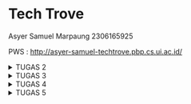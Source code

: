 ﻿# Tech Trove

Asyer Samuel Marpaung
2306165925

PWS : http://asyer-samuel-techtrove.pbp.cs.ui.ac.id/

<details>
  <summary>TUGAS 2</summary>

**1. Jelaskan bagaimana cara kamu mengimplementasikan checklist di atas secara step-by-step (bukan hanya sekadar mengikuti tutorial).**

- Membuat Sebuah Proyek Django Baru

Saya memulai dengan mengatur lingkungan kerja menggunakan virtual environment. Ini dilakukan dengan membuat lingkungan virtual menggunakan perintah python -m venv env, kemudian saya mengaktifkan environment tersebut. Setelah itu, saya menginstal Django dengan perintah pip install django. Langkah selanjutnya adalah membuat proyek baru dengan menjalankan perintah django-admin startproject tech_trove. Ini membuat struktur dasar proyek Django yang berisi direktori dan file utama seperti settings.py, urls.py, dan wsgi.py.

- Membuat Aplikasi dengan Nama main

Saya membuat aplikasi baru di dalam proyek dengan menjalankan perintah python manage.py startapp main. Setelah aplikasi main dibuat, saya menambahkannya ke dalam daftar INSTALLED_APPS di file settings.py proyek. Hal ini penting untuk memastikan aplikasi dapat dikenali oleh Django saat aplikasi berjalan.

- Melakukan Routing pada Proyek

Setelah aplikasi main dibuat, saya perlu memastikan bahwa aplikasi tersebut dapat diakses melalui URL tertentu. Untuk itu, saya menambahkan routing pada urls.py proyek utama. Saya menggunakan fungsi include() untuk menghubungkan routing dari proyek utama ke aplikasi main. Routing ini memastikan bahwa semua URL yang ditujukan ke aplikasi main akan diarahkan ke file urls.py dari aplikasi tersebut.

- Membuat Model Product pada Aplikasi main

Pada tahap ini, saya membuat model Product di dalam file models.py di aplikasi main. Model ini memiliki tiga atribut wajib yaitu name, price, dan description. Saya menggunakan CharField untuk atribut name, IntegerField untuk atribut price, dan TextField untuk atribut description. Saya juga menambahkan fungsi **str**() untuk mengembalikan representasi string dari nama produk. Setelah model dibuat, saya menjalankan perintah python manage.py makemigrations dan python manage.py migrate untuk membuat dan menerapkan perubahan database yang sesuai dengan model tersebut.

- Membuat Fungsi di views.py

Selanjutnya, saya membuat fungsi di file views.py yang mengembalikan template HTML dengan informasi yang diminta. Fungsi ini mengembalikan nama e-commerce, nama, dan kelas, lalu mengirimkannya sebagai konteks ke template HTML. Saya membuat file template di dalam direktori templates untuk memastikan struktur aplikasi mengikuti standar Django, dan template tersebut menerima data dari konteks yang dikirimkan oleh views.

- Membuat Routing di urls.py Aplikasi main

Saya membuat file urls.py di dalam aplikasi main (jika belum ada) dan mendefinisikan URL pattern untuk memetakan fungsi yang ada di views.py. Ini memungkinkan fungsi yang telah dibuat untuk diakses melalui URL yang ditentukan. Dengan menghubungkan URL pattern ke fungsi di views, saya memastikan web dapat merespons request dari user dengan benar.

- Melakukan Deployment ke PWS

Kemudian saya melakukan deployment dengan menjalankan perintah yang diperlukan untuk mengunggah webi ke platform PWS. Setelah berhasil di deploy, saya memastikan web dapat diakses melalui Internet.

**2. Buatlah bagan yang berisi request client ke web aplikasi berbasis Django beserta responnya dan jelaskan pada bagan tersebut kaitan antara urls.py, views.py, models.py, dan berkas html.**

![](https://lh7-rt.googleusercontent.com/docsz/AD_4nXeu3wxVVPU0wNGwzHX8vKMYVagRodpvsWi5udVQd_GAwbWX_OSN0EDQQigupujdeHjzrULQ_QcWiHyHwK4cujuKGsyaDt7I6PY18SXtrmk40nc6xevK9WautVE2pikiaKgzRSuFc4BHWVXR8QUTkCzTnNKN?key=IwMkdT6jNJPeEorK-Zf95A)

1. urls.py - Pemetaan URL ke View

Peran: urls.py bertanggung jawab untuk memetakan URL yang diminta oleh client (misalnya /produk/) ke fungsi view yang sesuai di views.py.

Kaitan: Setiap kali client mengirimkan request ke server, urls.py akan mencocokkan URL yang diminta dengan pola-pola yang sudah didefinisikan. Jika ada pola yang sesuai, request tersebut akan diarahkan ke fungsi view tertentu.

2. views.py - Pemrosesan Logika Bisnis dan Pengambilan Data

Peran: views.py bertugas memproses logika bisnis aplikasi. Pada fungsi view, data dari model (database) akan diambil atau diolah, kemudian dikirimkan ke template untuk ditampilkan.

Kaitan: Fungsi view akan memanggil model (models.py) jika dibutuhkan untuk mengambil data dari database. Setelah data diambil, view akan mengirimkan data tersebut ke HTML template untuk ditampilkan.

3. models.py - Interaksi dengan Database

Peran: models.py mendefinisikan struktur data dan berinteraksi dengan database. Django menggunakan ORM (Object-Relational Mapping) untuk memudahkan akses dan manipulasi data di database menggunakan kode Python.

Kaitan: Model di models.py digunakan oleh views.py untuk mengambil atau menyimpan data dari/ke database. Setiap kali views.py membutuhkan data, model akan bertanggung jawab untuk mengakses database.

4. HTML Template - Menampilkan Data ke Client

Peran: Template HTML bertanggung jawab untuk menampilkan data yang diambil dari view. Template ini merupakan representasi visual dari halaman web yang akan ditampilkan ke client.

Kaitan: Setelah views.py mengolah data dari model, data tersebut akan diteruskan ke template untuk di render menjadi HTML yang akan dikirim kembali ke client sebagai response.

**3. Jelaskan fungsi git dalam pengembangan perangkat lunak!**

Git dalam pengembangan perangkat lunak berfungsi sebagai sistem kontrol versi yang memungkinkan pengembang untuk melacak setiap perubahan kode yang dilakukan dalam proyek, memastikan bahwa mereka dapat kembali ke versi sebelumnya jika terjadi kesalahan. Selain itu, Git memfasilitasi kolaborasi dengan memungkinkan banyak pengembang untuk bekerja pada kode yang sama secara bersamaan melalui fitur branching dan merging, yang memungkinkan pengembangan paralel tanpa mengganggu kode utama. Git juga menyediakan repositori terpusat seperti GitHub dan GitLab, yang memungkinkan pengembang untuk menyimpan kode mereka secara online, berkolaborasi, mengelola proyek, serta menerapkan praktik Continuous Integration/Continuous Deployment (CI/CD).

**4. Menurut Anda, dari semua framework yang ada, mengapa framework Django dijadikan permulaan pembelajaran pengembangan perangkat lunak?**

Django adalah framework yang cocok untuk pemula dalam pengembangan perangkat lunak karena menyediakan banyak fitur bawaan yang memudahkan pembelajaran. Misalnya, autentikasi pengguna, manajemen URL, dan akses database semuanya sudah terintegrasi, sehingga tidak perlu mencari solusi dari awal lagi. Struktur proyek Django yang terorganisir juga membantu memahami bagaimana aplikasi web bekerja secara menyeluruh, dari menerima permintaan pengguna hingga menampilkan halaman. Selain itu, dokumentasinya yang sangat lengkap dan komunitasnya yang aktif memudahkan ketika menghadapi kesulitan atau tantangan dalam pengembangannya.

**5. Mengapa model pada Django disebut sebagai ORM?**

Model pada Django disebut sebagai ORM (Object-Relational Mapping) karena berfungsi sebagai jembatan antara kode Python dan database relasional. Dengan ORM, pengembang dapat mengelola database menggunakan objek Python tanpa perlu menulis query SQL secara langsung. ORM secara otomatis menerjemahkan operasi pada objek Python menjadi perintah SQL yang sesuai, memungkinkan pengembang untuk berfokus pada logika aplikasi daripada sintaks SQL yang kompleks. Ini tidak hanya meningkatkan produktivitas, tetapi juga memastikan integritas data dan keamanan aplikasi karena ORM menangani banyak detail teknis terkait interaksi dengan database.

</details>

<details>
  <summary>TUGAS 3</summary>

1. **Jelaskan mengapa kita memerlukan _data delivery_ dalam pengimplementasian sebuah platform?**  
   Data delivery diperlukan dalam pengimplementasian platform karena memungkinkan pertukaran informasi antar sistem secara efisien dan terstruktur. Dengan data delivery, platform dapat mengirim dan menerima data dalam berbagai format (seperti JSON atau XML), memungkinkan integrasi antara aplikasi, aksesibilitas API, dan pemrosesan data secara real-time. Ini mendukung komunikasi yang mulus antara frontend dan backend serta aplikasi lain, memastikan data yang diterima sesuai dan valid untuk keperluan platform.

2. **Menurutmu, mana yang lebih baik antara XML dan JSON? Mengapa JSON lebih populer dibandingkan XML?**  
   JSON umumnya dianggap lebih baik daripada XML untuk banyak kasus karena lebih sederhana, ringan, dan mudah dibaca oleh manusia maupun mesin. JSON memiliki format yang lebih ringkas dan langsung digunakan dalam JavaScript, menjadikannya lebih populer dalam pengembangan web modern. Selain itu, parsing JSON lebih cepat dan efisien dibandingkan XML. Sementara XML lebih kuat dalam struktur dan dapat digunakan untuk data yang lebih kompleks, JSON lebih disukai karena kemudahan penggunaannya dan kompatibilitasnya dengan API dan aplikasi web.

3. **Jelaskan secara sederhana fungsi dari method is_valid() pada form Django dan mengapa kita membutuhkan method tersebut?**  
   Method `is_valid()` pada form Django berfungsi untuk memeriksa apakah data yang dimasukkan ke dalam form sesuai dengan aturan validasi yang telah ditentukan di model atau form terkait. Secara umum, file forms berperan dalam memetakan data dari input pengguna ke dalam model dengan mudah, serta mengotomatisasi validasi sesuai dengan aturan yang ada pada model. Dengan menggunakan `is_valid()`, Django memastikan bahwa data yang di-input, seperti tipe data, panjang karakter, atau batasan lainnya, valid sebelum disimpan ke database. Ini sangat penting untuk mencegah kesalahan penyimpanan data yang tidak sesuai, menjaga integritas data, dan memastikan sistem berjalan dengan benar tanpa memerlukan pengembang untuk menulis kode validasi secara manual.

4. **Mengapa kita membutuhkan `csrf_token` saat membuat form di Django? Apa yang dapat terjadi jika kita tidak menambahkan `csrf_token` pada form Django? Bagaimana hal tersebut dapat dimanfaatkan oleh penyerang?**  
    Kita membutuhkan `csrf_token` saat membuat form di Django untuk melindungi aplikasi dari serangan **Cross-Site Request Forgery (CSRF)**. Serangan CSRF adalah jenis serangan di mana penyerang memanfaatkan sesi yang sudah ada untuk mengirimkan permintaan jahat tanpa sepengetahuan atau izin pengguna. Penyerang dapat menyisipkan kode berbahaya di situs lain yang ketika dikunjungi oleh pengguna yang sudah login, secara otomatis mengirimkan permintaan yang tidak sah ke aplikasi web target.  
    Token `csrf_token` adalah kunci unik yang dikirim bersama form untuk memastikan bahwa data yang dikirim berasal dari sumber yang sah (yaitu aplikasi web itu sendiri), bukan dari situs eksternal yang mencoba melakukan serangan. Tanpa menambahkan `csrf_token`, form kita menjadi rentan terhadap serangan ini, yang memungkinkan penyerang membuat pengguna mengirimkan permintaan yang tidak diinginkan ke server.  
    Jika `csrf_token` tidak ditambahkan, penyerang dapat:  
   **Eksploitasi Sesi Pengguna**: Menggunakan situs jahat untuk mengirimkan permintaan yang meniru tindakan sah dari pengguna yang sudah login.  
   **Manipulasi Data**: Mengubah data atau pengaturan pengguna, seperti memperbarui profil atau menghapus data penting tanpa sepengetahuan pengguna.  
   **Akses Tidak Sah**: Mengirimkan permintaan yang memanfaatkan hak akses pengguna untuk melakukan tindakan yang tidak diinginkan atau berbahaya.  
   **Phishing dan Penipuan**: Mengarahkan korban ke situs jahat untuk meretas akun atau mengakses fitur sensitif.  
    Dengan `csrf_token`, kita memastikan bahwa setiap permintaan yang mengubah data atau melakukan tindakan penting berasal dari pengguna yang sah dan bukan dari sumber yang tidak diinginkan.

5. **Jelaskan bagaimana cara kamu mengimplementasikan _checklist_ di atas secara _step-by-step_ (bukan hanya sekadar mengikuti tutorial)**

- **Membuat input `form` untuk menambahkan objek model pada app sebelumnya.**

  Sebelum melanjutkan ke pembuatan formulir input, saya terlebih dahulu membuat file `base.html` yang berfungsi sebagai template dasar untuk aplikasi saya. File ini berisi struktur HTML umum yang akan digunakan oleh semua template lainnya. Dengan menggunakan file ini, saya dapat memastikan konsistensi tampilan dan struktur di seluruh aplikasi.

  Di dalam `base.html`, saya menyertakan elemen-elemen dasar seperti tag `<html>`, `<head>`, dan `<body>`. Saya juga menambahkan blok konten `{% block content %}` yang memungkinkan template lain untuk menambahkan konten khusus mereka di lokasi yang tepat dalam struktur HTML. Dengan cara ini, saya hanya perlu mengubah `base.html` jika saya ingin memperbarui elemen-elemen umum di seluruh aplikasi, tanpa perlu memodifikasi setiap template secara individu.

  Setelah menyiapkan `base.html`, saya melanjutkan dengan mengimplementasikan formulir input untuk model `Product`. Untuk itu, saya mengikuti langkah-langkah berikut:

  Pertama, saya mendefinisikan formulir di file `forms.py`. Saya membuat kelas `ProductEntryForm` yang mewarisi dari `ModelForm`. Di dalam kelas ini, saya menentukan model `Product` dan atribut-atribut yang akan diinputkan, yaitu `name`, `price`, `quantity`, dan `description`. Kelas ini akan menghasilkan formulir yang sesuai dengan model tersebut.

  Selanjutnya, saya mengatur tampilan (view) di file `views.py`. Saya menambahkan fungsi `product_entry` yang menangani pengiriman dan penampilan formulir. Fungsi ini memeriksa apakah metode permintaan adalah POST dan jika data formulir valid, data akan disimpan ke dalam basis data. Setelah penyimpanan berhasil, saya mengalihkan pengguna ke tampilan utama (`show_main`). Jika metode permintaan adalah GET, formulir kosong akan ditampilkan kepada pengguna. Fungsi ini juga memanfaatkan `ProductEntryForm` untuk menangani formulir.

  Kemudian, saya membuat template HTML `product_entry.html` untuk menampilkan formulir. Template ini memperluas dari `base.html` dan memblokir konten untuk menampilkan formulir dengan elemen-elemen HTML dasar. Saya menggunakan metode POST untuk mengirimkan data dan memastikan token CSRF disertakan untuk keamanan. Formulir ditampilkan dalam format tabel menggunakan `{{ form.as_table }}`.

  Terakhir, saya menambahkan URL yang sesuai di file `urls.py`. Saya menambahkan entri dengan path `product-entry` yang mengarahkan ke fungsi `product_entry`. Dengan langkah-langkah ini, saya telah berhasil membuat input form yang fungsional untuk menambahkan objek model `Product` ke dalam aplikasi Django saya.

- Tambahkan 4 fungsi `views` baru untuk melihat objek yang sudah ditambahkan dalam format XML, JSON, XML _by ID_, dan JSON _by ID_.

  Untuk menambahkan fungsi-fungsi yang memungkinkan tampilan objek dalam format XML, JSON, XML berdasarkan ID, dan JSON berdasarkan ID, saya menambahkan empat fungsi baru ke file `views.py`. Fungsi-fungsi ini bertanggung jawab untuk menghasilkan data dalam format yang berbeda dan mengirimkan respons HTTP dengan tipe konten yang sesuai.

1. **Fungsi `show_xml`**: Fungsi ini mengambil semua objek `Product` dari basis data dan menggunakan `serializers.serialize` untuk mengkonversinya ke format XML. Saya mengembalikan data tersebut dalam respons HTTP dengan tipe konten `"application/xml"`.
2. **Fungsi `show_json`**: Mirip dengan fungsi `show_xml`, fungsi ini mengkonversi semua objek `Product` menjadi format JSON. Data JSON tersebut dikirimkan dalam respons HTTP dengan tipe konten `"application/json"`.
3. **Fungsi `show_xml_by_id`**: Fungsi ini mengambil objek `Product` berdasarkan ID yang diberikan. Menggunakan `serializers.serialize`, data objek tersebut dikonversi ke format XML dan dikirimkan dalam respons HTTP dengan tipe konten `"application/xml"`.
4. **Fungsi `show_json_by_id`**: Fungsi ini berfungsi serupa dengan `show_xml_by_id`, tetapi mengonversi data objek menjadi format JSON. Respons dikirimkan dengan tipe konten `"application/json"`.

   Dengan cara ini, saya dapat menyediakan data produk dalam berbagai format sesuai dengan kebutuhan pengguna aplikasi saya. Setiap fungsi mengakses basis data, mengkonversi data ke format yang diinginkan, dan mengembalikan hasilnya dalam bentuk respons HTTP yang sesuai.

- Membuat routing URL untuk masing-masing `views` yang telah ditambahkan pada poin 2\.

  Untuk menambahkan routing URL untuk fungsi-fungsi view baru yang telah saya buat, saya memodifikasi file `urls.py` pada proyek Django saya. Proses ini melibatkan penambahan entri baru dalam `urlpatterns`, yang merupakan daftar URL patterns yang menghubungkan URL tertentu dengan fungsi view yang sesuai.

  Pertama, saya menambahkan entri untuk menampilkan produk dalam format XML dengan menambahkan path `xml/` ke dalam `urlpatterns`. Path ini akan mengarahkan permintaan ke fungsi `show_xml`, yang mengembalikan data produk dalam format XML. Dengan menambahkan path ini, saya memastikan bahwa pengguna dapat mengakses daftar semua produk dalam format XML melalui URL yang telah ditentukan.

  Selanjutnya, saya menambahkan entri serupa untuk format JSON dengan path `json/`. Ini akan mengarahkan permintaan ke fungsi `show_json`, yang mengembalikan data produk dalam format JSON. Dengan menambahkan path ini, pengguna dapat melihat daftar semua produk dalam format JSON dengan mengunjungi URL yang sesuai.

  Untuk menampilkan data produk berdasarkan ID dalam format XML, saya menambahkan path dengan pola `xml/<str:id>/`. Path ini memungkinkan pengguna untuk menyertakan ID produk sebagai bagian dari URL, dan akan mengarahkan permintaan ke fungsi `show_xml_by_id`, yang mengembalikan data produk tertentu dalam format XML berdasarkan ID yang diberikan.

  Terakhir, saya menambahkan path `json/<str:id>/` untuk menampilkan data produk berdasarkan ID dalam format JSON. Path ini mengarahkan permintaan ke fungsi `show_json_by_id`, yang mengembalikan data produk tertentu dalam format JSON berdasarkan ID yang diberikan. Dengan menambahkan path-path ini, saya memastikan bahwa aplikasi saya dapat menyediakan data produk dalam berbagai format dan berdasarkan ID produk tertentu sesuai dengan kebutuhan pengguna.

  **Hasil akses URL pada POSTMAN**

  Postman \- GET XML

  **![](https://lh7-rt.googleusercontent.com/docsz/AD_4nXczN3D8IKhMYlDUTibQ702bOMqeuLLahaqte2EFMrETs0PbQ3ree8AE1bSjzYPZ6LoibMuJHYSKF_ZYMt71PH6q1V5lEv0g9PC5FcZoL0xeJVGo4PNSO11XJA1O2DUp-2D8TZ6l6_BCIPsqxk13xIyUr8jV?key=O0F5_SMRpCcRy4zmxo2sIg)**

  Postman \- GET XML by Id

  **![](https://lh7-rt.googleusercontent.com/docsz/AD_4nXcWJ6IK_nVvfMa0kS4swr1Er8v47DULb0LaPRyIug9Ghkl6BkkdBEv-U91Pyxr5WH_XxOCn_tpOR8yT08TQY0HFywMi4YQ_qRv23MNCxwrXBTce1H6s83_JJYGJ9m-a5Bj-eZmddlzsPzWtkXU_BIDRwiwT?key=O0F5_SMRpCcRy4zmxo2sIg)**

  Postman \- GET JSON

  **![](https://lh7-rt.googleusercontent.com/docsz/AD_4nXeH0wlRm452Ah2xvxU85MqSvEC4pIUadz1nIETz4H7CEgbJVv0HAJgzTRRfWMTtzcdL0ai48FCWEyfMxDtyt0UgPhg3UDzOdv-oDe4ssQ3v9IWLP4kRMqArUlv5q5IpbA5FYsUmdf2k-eAZGo1oP7lxveFJ?key=O0F5_SMRpCcRy4zmxo2sIg)**

  Postman \- GET JSON by Id

  **![](https://lh7-rt.googleusercontent.com/docsz/AD_4nXfXq8y1Hhi5wh9llRvF6rXxeOe3rvNGh1sGWEMUfza4cmHMH6X-FwFsi3EIMYf9-Hxyc4gQKiL2Q0hOdldAkCAGiVbfzq2XpMZYe7O_61-HHUSJKZ5YuWn8T0CydSrK8ywZOAZlBPjL67T0eUUEfZcetQY?key=O0F5_SMRpCcRy4zmxo2sIg)**

</details>

<details>
  <summary>TUGAS 4</summary>
  
**1\. Apa itu Django `UserCreationForm`, dan jelaskan apa kelebihan dan kekurangannya?**

Django UserCreationForm adalah formulir bawaan dari Django yang digunakan untuk membuat pengguna baru dalam aplikasi web. Formulir ini menyediakan tiga bidang utama: username, password, dan konfirmasi password

### Kelebihan:

1. **Mudah Digunakan:** UserCreationForm sudah siap pakai dan memudahkan pengembang untuk membuat formulir pendaftaran pengguna tanpa perlu menulis kode dari awal.
2. **Keamanan:** Formulir ini sudah dilengkapi dengan validasi kata sandi dan konfirmasi kata sandi, sehingga membantu mencegah kesalahan umum seperti kata sandi yang tidak cocok.
3. **Integrasi dengan Django Admin:** Mudah diintegrasikan dengan sistem autentikasi dan administrasi Django, sehingga mempermudah pengelolaan pengguna.

### Kekurangan:

1. **Keterbatasan Kustomisasi:** Meskipun mudah digunakan, UserCreationForm mungkin memerlukan penyesuaian tambahan jika Anda membutuhkan fitur khusus atau tampilan yang berbeda.
2. **Tidak Ada Tampilan Bawaan:** Django tidak menyediakan tampilan (view) bawaan untuk menangani pembuatan pengguna, sehingga Anda harus membuat tampilan sendiri untuk menggunakannya

**2\. Apa perbedaan antara autentikasi dan otorisasi dalam konteks Django, dan mengapa keduanya penting?**

Autentikasi adalah proses untuk memverifikasi identitas pengguna. Dalam konteks Django, ini biasanya dilakukan melalui nama pengguna dan kata sandi. Ketika pengguna mencoba masuk ke aplikasi, sistem autentikasi akan memeriksa apakah kredensial yang diberikan cocok dengan yang ada di database. Jika cocok, pengguna diizinkan untuk masuk. Autentikasi penting karena memastikan bahwa hanya pengguna yang sah yang dapat mengakses aplikasi, sehingga mencegah akses oleh pihak yang tidak berwenang.

Otorisasi, di sisi lain, adalah proses untuk menentukan hak akses pengguna setelah mereka terautentikasi. Ini berarti setelah pengguna berhasil masuk, sistem akan menentukan apa yang bisa dan tidak bisa dilakukan oleh pengguna tersebut berdasarkan peran atau izin yang mereka miliki. Misalnya, seorang pengguna biasa mungkin hanya bisa melihat dan mengedit profil mereka sendiri, sementara seorang admin bisa mengelola semua profil pengguna. Otorisasi penting karena memastikan bahwa pengguna hanya bisa mengakses data dan fungsi yang sesuai dengan peran mereka, menjaga keamanan dan integritas data.

Kedua konsep ini sangat penting dalam pengembangan aplikasi web karena mereka bekerja bersama untuk memastikan keamanan dan kontrol akses yang tepat. Autentikasi memastikan bahwa hanya pengguna yang sah yang bisa masuk, sementara otorisasi memastikan bahwa mereka hanya bisa melakukan tindakan yang diizinkan. Dengan kombinasi ini, pengembang dapat mengontrol akses ke berbagai bagian aplikasi berdasarkan peran pengguna, memberikan pengalaman pengguna yang aman dan terkontrol.

**3\. Apa itu _cookies_ dalam konteks aplikasi web, dan bagaimana Django menggunakan _cookies_ untuk mengelola data sesi pengguna?**

Cookies dalam konteks aplikasi web adalah file kecil yang disimpan di browser pengguna untuk menyimpan data seperti preferensi atau informasi sesi. Cookies memungkinkan situs web mengenali pengguna saat mereka kembali, misalnya untuk tetap login atau mengingat pengaturan tertentu.

Dalam Django, cookies digunakan untuk mengelola **data sesi pengguna**. Ketika pengguna login atau melakukan interaksi yang membutuhkan sesi, Django membuat sesi unik untuk pengguna tersebut dan menyimpan **ID sesi** dalam cookie di browser mereka. ID ini digunakan untuk melacak aktivitas pengguna selama mereka menggunakan situs web, sementara data sesi yang sebenarnya (misalnya, informasi login) disimpan di server Django. Django menggunakan cookies ini untuk memeriksa apakah pengguna sudah login atau untuk menyimpan informasi lain yang berkaitan dengan sesi, tanpa harus menyimpan data sensitif di cookie itu sendiri.

**4\.Apakah penggunaan _cookies_ aman secara _default_ dalam pengembangan web, atau apakah ada risiko potensial yang harus diwaspadai?**

Penggunaan cookies dalam pengembangan web secara default dapat aman, namun ada risiko potensial yang harus diperhatikan. Cookies adalah file kecil yang disimpan di browser pengguna untuk menyimpan informasi seperti preferensi, data login, atau sesi. Secara umum, cookies membantu meningkatkan pengalaman pengguna, tetapi jika tidak dikelola dengan benar, mereka dapat menjadi celah keamanan.

Salah satu risiko utama adalah **pencurian cookies** melalui serangan **Cross-Site Scripting (XSS)**, di mana penyerang dapat menyuntikkan skrip berbahaya ke dalam situs web untuk mencuri cookies yang berisi informasi sensitif. Untuk mengurangi risiko ini, pengembang dapat mengaktifkan atribut **HttpOnly** pada cookies, sehingga cookie tersebut tidak dapat diakses melalui JavaScript.

Risiko lainnya adalah **Cross-Site Request Forgery (CSRF)**, di mana penyerang menggunakan cookies yang valid untuk menjalankan permintaan berbahaya di situs web atas nama pengguna. Atribut **SameSite** dapat digunakan untuk membatasi pengiriman cookies hanya dalam konteks yang sama, sehingga mencegah serangan ini.

Selain itu, cookies yang tidak dienkripsi dapat disadap oleh pihak ketiga jika transmisi data tidak menggunakan protokol **HTTPS**. Oleh karena itu, mengaktifkan atribut **Secure** untuk memastikan cookie hanya dikirim melalui koneksi terenkripsi sangat penting.

Dengan menjaga praktik keamanan seperti menggunakan atribut HttpOnly, SameSite, dan Secure, serta memastikan data dikirim melalui HTTPS, risiko penggunaan cookies dapat diminimalkan. Namun, pengembang harus tetap waspada terhadap potensi serangan yang memanfaatkan kelemahan dalam pengelolaan cookies.

**5\. Jelaskan bagaimana cara kamu mengimplementasikan _checklist_ di atas secara _step-by-step_ (bukan hanya sekadar mengikuti tutorial).**

- **Mengimplementasikan fungsi registrasi, login, dan logout untuk memungkinkan pengguna untuk mengakses aplikasi sebelumnya dengan lancar.**

  Tahap pertama yang saya lakukan adalah membuat halaman registrasi bagi pengguna baru dengan memanfaatkan formulir bawaan Django, yaitu **UserCreationForm**. Saya menambahkan fungsi `register()` pada _views.py_ sehingga pengguna bisa membuat akun baru dan menyimpan informasi mereka ke dalam database. Setelah registrasi berhasil, saya menambahkan pesan konfirmasi dengan modul **messages**, dan pengguna akan diarahkan ke halaman login.

  Setelah menyelesaikan tahap registrasi, saya beralih ke penambahan fungsi login. Di sini, saya menggunakan **AuthenticationForm** untuk memvalidasi kredensial pengguna. Jika kredensial tersebut valid, saya menggunakan fungsi `login()` untuk mengautentikasi pengguna dan membuat sesi baru. Saya juga menghubungkan halaman login dengan HTML yang sederhana, yang berisi formulir login dan hyperlink ke halaman registrasi jika pengguna belum memiliki akun.

  Setelah berhasil mengimplementasikan login, saya menambahkan mekanisme logout. Pada bagian ini, saya membuat fungsi `logout_user()` untuk mengakhiri sesi pengguna dengan memanfaatkan fungsi **logout** bawaan Django. Setelah logout, pengguna akan diarahkan kembali ke halaman login, dan semua data sesi akan dihapus.

  Untuk meningkatkan keamanan, saya menggunakan **login_required** decorator untuk membatasi akses ke halaman utama hanya bagi pengguna yang sudah login. Ini memastikan bahwa hanya pengguna terautentikasi yang bisa mengakses konten tersebut. Terakhir, saya juga mempelajari bagaimana menggunakan cookies, seperti menyimpan informasi _last login_ di halaman utama. Saya menambahkan _cookie_ bernama **last_login** ketika pengguna berhasil login, yang kemudian dihapus saat mereka logout. Dengan demikian, saya dapat membangun sistem autentikasi yang aman dan fungsional untuk aplikasi Django saya.

- **Membuat dua akun pengguna dengan masing-masing tiga _dummy data_ menggunakan model yang telah dibuat pada aplikasi sebelumnya untuk setiap akun di lokal.**
  Saya membuat dua akun pengguna pada aplikasi yang saya bangun secara lokal. Saya memanfaatkan fitur _UserCreationForm_ dari Django untuk memudahkan pembuatan akun tersebut. Setelah itu, saya menjalankan aplikasi pada _local server_ dan melakukan registrasi untuk dua akun pengguna dengan informasi berbeda.

  Setelah akun pengguna selesai dibuat, saya login ke masing-masing akun dan memasukkan tiga data _dummy_ sesuai dengan model yang telah saya buat sebelumnya. Data ini meliputi atribut seperti nama, harga, dan deskripsi yang saya isi secara acak untuk setiap akun. Setelah itu, saya memastikan bahwa semua data _dummy_ yang dimasukkan berhasil disimpan ke dalam database lokal melalui ORM Django.

- **Menghubungkan model `Product` dengan `User`.**  
  Untuk menghubungkan model **Product** dengan **User** dalam aplikasi Django, saya mulai dengan menambahkan relasi yang sesuai pada model **Product**. Dalam file **models.py**, saya memperbarui model **Product** untuk mencakup field baru yang merujuk ke model **User**. Saya menggunakan `ForeignKey` untuk mendefinisikan hubungan satu-ke-banyak antara **User** dan **Product**, di mana satu pengguna bisa memiliki banyak produk. Field ini dinamai **user** dan dikonfigurasi sebagai opsional dengan parameter `null=True` dan `blank=True`. Dengan menambahkan field ini, setiap produk yang dibuat dalam aplikasi dapat dikaitkan dengan pengguna tertentu.  
  Setelah memperbarui model, saya melanjutkan dengan melakukan migrasi database untuk menerapkan perubahan tersebut. Proses ini melibatkan menjalankan perintah `python manage.py makemigrations` diikuti oleh `python manage.py migrate`, yang memastikan bahwa field **user** baru diterapkan ke skema database dan dapat digunakan dalam aplikasi.  
  Selanjutnya, saya perlu memperbarui formulir dan tampilan aplikasi untuk menghubungkan produk dengan pengguna yang sedang login. Dalam **views.py**, saya menambahkan logika untuk mengaitkan produk yang baru dibuat dengan pengguna saat ini. Ketika formulir produk dikirimkan, field **user** diisi secara otomatis dengan informasi pengguna yang sedang login, memastikan bahwa setiap produk yang ditambahkan oleh pengguna terkait dengan akun mereka.  
  Terakhir, untuk menampilkan produk yang sesuai dengan pengguna yang sedang login, saya memperbarui tampilan produk dengan memfilter query berdasarkan pengguna saat ini. Dalam **views.py**, saya menambahkan logika untuk hanya menampilkan produk yang dimiliki oleh pengguna yang sedang login.
- **Menampilkan detail informasi pengguna yang sedang _logged in_ seperti _username_ dan menerapkan `cookies` seperti `last login` pada halaman utama aplikasi.**  
  Langkah pertama yang saya ambil adalah memperbarui tampilan halaman utama aplikasi untuk menampilkan nama pengguna yang saat ini sedang login. Dengan memanfaatkan **request.user** di dalam view, saya bisa mendapatkan informasi tentang pengguna yang sedang aktif dan meneruskannya ke template HTML. Di template, saya menampilkan nama pengguna dengan menggunakan sintaks **{{ user.username }}**, sehingga pengguna dapat melihat informasi pribadi mereka secara langsung.  
  Selanjutnya, saya fokus pada implementasi cookies untuk meningkatkan pengalaman pengguna. Saya menambahkan cookie bernama **last_login** pada halaman utama aplikasi. Untuk melakukan ini, saya memperbarui fungsi view untuk menyertakan logika yang menyimpan informasi _last login_ setiap kali pengguna berhasil login. Saya menggunakan **HttpResponse** untuk mengatur cookie dan **request.COOKIES** untuk membaca nilai cookie yang sudah ada. Pada saat login, cookie **last_login** diatur dengan nilai waktu saat login terjadi, dan informasi ini ditampilkan pada halaman utama jika cookie tersebut tersedia. Selain itu, saya memastikan bahwa cookie ini dihapus saat pengguna logout untuk menjaga keamanan data.

</details>


<details>
  <summary>TUGAS 5</summary>
  
**1\. Apa itu Django `UserCreationForm`, dan jelaskan apa kelebihan dan kekurangannya?**

Django UserCreationForm adalah formulir bawaan dari Django yang digunakan untuk membuat pengguna baru dalam aplikasi web. Formulir ini menyediakan tiga bidang utama: username, password, dan konfirmasi password

### Kelebihan:

1. **Mudah Digunakan:** UserCreationForm sudah siap pakai dan memudahkan pengembang untuk membuat formulir pendaftaran pengguna tanpa perlu menulis kode dari awal.
2. **Keamanan:** Formulir ini sudah dilengkapi dengan validasi kata sandi dan konfirmasi kata sandi, sehingga membantu mencegah kesalahan umum seperti kata sandi yang tidak cocok.
3. **Integrasi dengan Django Admin:** Mudah diintegrasikan dengan sistem autentikasi dan administrasi Django, sehingga mempermudah pengelolaan pengguna.

### Kekurangan:

1. **Keterbatasan Kustomisasi:** Meskipun mudah digunakan, UserCreationForm mungkin memerlukan penyesuaian tambahan jika Anda membutuhkan fitur khusus atau tampilan yang berbeda.
2. **Tidak Ada Tampilan Bawaan:** Django tidak menyediakan tampilan (view) bawaan untuk menangani pembuatan pengguna, sehingga Anda harus membuat tampilan sendiri untuk menggunakannya

**2\. Apa perbedaan antara autentikasi dan otorisasi dalam konteks Django, dan mengapa keduanya penting?**

Autentikasi adalah proses untuk memverifikasi identitas pengguna. Dalam konteks Django, ini biasanya dilakukan melalui nama pengguna dan kata sandi. Ketika pengguna mencoba masuk ke aplikasi, sistem autentikasi akan memeriksa apakah kredensial yang diberikan cocok dengan yang ada di database. Jika cocok, pengguna diizinkan untuk masuk. Autentikasi penting karena memastikan bahwa hanya pengguna yang sah yang dapat mengakses aplikasi, sehingga mencegah akses oleh pihak yang tidak berwenang.

Otorisasi, di sisi lain, adalah proses untuk menentukan hak akses pengguna setelah mereka terautentikasi. Ini berarti setelah pengguna berhasil masuk, sistem akan menentukan apa yang bisa dan tidak bisa dilakukan oleh pengguna tersebut berdasarkan peran atau izin yang mereka miliki. Misalnya, seorang pengguna biasa mungkin hanya bisa melihat dan mengedit profil mereka sendiri, sementara seorang admin bisa mengelola semua profil pengguna. Otorisasi penting karena memastikan bahwa pengguna hanya bisa mengakses data dan fungsi yang sesuai dengan peran mereka, menjaga keamanan dan integritas data.

Kedua konsep ini sangat penting dalam pengembangan aplikasi web karena mereka bekerja bersama untuk memastikan keamanan dan kontrol akses yang tepat. Autentikasi memastikan bahwa hanya pengguna yang sah yang bisa masuk, sementara otorisasi memastikan bahwa mereka hanya bisa melakukan tindakan yang diizinkan. Dengan kombinasi ini, pengembang dapat mengontrol akses ke berbagai bagian aplikasi berdasarkan peran pengguna, memberikan pengalaman pengguna yang aman dan terkontrol.

**3\. Apa itu _cookies_ dalam konteks aplikasi web, dan bagaimana Django menggunakan _cookies_ untuk mengelola data sesi pengguna?**

Cookies dalam konteks aplikasi web adalah file kecil yang disimpan di browser pengguna untuk menyimpan data seperti preferensi atau informasi sesi. Cookies memungkinkan situs web mengenali pengguna saat mereka kembali, misalnya untuk tetap login atau mengingat pengaturan tertentu.

Dalam Django, cookies digunakan untuk mengelola **data sesi pengguna**. Ketika pengguna login atau melakukan interaksi yang membutuhkan sesi, Django membuat sesi unik untuk pengguna tersebut dan menyimpan **ID sesi** dalam cookie di browser mereka. ID ini digunakan untuk melacak aktivitas pengguna selama mereka menggunakan situs web, sementara data sesi yang sebenarnya (misalnya, informasi login) disimpan di server Django. Django menggunakan cookies ini untuk memeriksa apakah pengguna sudah login atau untuk menyimpan informasi lain yang berkaitan dengan sesi, tanpa harus menyimpan data sensitif di cookie itu sendiri.

**4\.Apakah penggunaan _cookies_ aman secara _default_ dalam pengembangan web, atau apakah ada risiko potensial yang harus diwaspadai?**

Penggunaan cookies dalam pengembangan web secara default dapat aman, namun ada risiko potensial yang harus diperhatikan. Cookies adalah file kecil yang disimpan di browser pengguna untuk menyimpan informasi seperti preferensi, data login, atau sesi. Secara umum, cookies membantu meningkatkan pengalaman pengguna, tetapi jika tidak dikelola dengan benar, mereka dapat menjadi celah keamanan.

Salah satu risiko utama adalah **pencurian cookies** melalui serangan **Cross-Site Scripting (XSS)**, di mana penyerang dapat menyuntikkan skrip berbahaya ke dalam situs web untuk mencuri cookies yang berisi informasi sensitif. Untuk mengurangi risiko ini, pengembang dapat mengaktifkan atribut **HttpOnly** pada cookies, sehingga cookie tersebut tidak dapat diakses melalui JavaScript.

Risiko lainnya adalah **Cross-Site Request Forgery (CSRF)**, di mana penyerang menggunakan cookies yang valid untuk menjalankan permintaan berbahaya di situs web atas nama pengguna. Atribut **SameSite** dapat digunakan untuk membatasi pengiriman cookies hanya dalam konteks yang sama, sehingga mencegah serangan ini.

Selain itu, cookies yang tidak dienkripsi dapat disadap oleh pihak ketiga jika transmisi data tidak menggunakan protokol **HTTPS**. Oleh karena itu, mengaktifkan atribut **Secure** untuk memastikan cookie hanya dikirim melalui koneksi terenkripsi sangat penting.

Dengan menjaga praktik keamanan seperti menggunakan atribut HttpOnly, SameSite, dan Secure, serta memastikan data dikirim melalui HTTPS, risiko penggunaan cookies dapat diminimalkan. Namun, pengembang harus tetap waspada terhadap potensi serangan yang memanfaatkan kelemahan dalam pengelolaan cookies.

**5\. Jelaskan bagaimana cara kamu mengimplementasikan _checklist_ di atas secara _step-by-step_ (bukan hanya sekadar mengikuti tutorial).**

- **Mengimplementasikan fungsi registrasi, login, dan logout untuk memungkinkan pengguna untuk mengakses aplikasi sebelumnya dengan lancar.**

  Tahap pertama yang saya lakukan adalah membuat halaman registrasi bagi pengguna baru dengan memanfaatkan formulir bawaan Django, yaitu **UserCreationForm**. Saya menambahkan fungsi `register()` pada _views.py_ sehingga pengguna bisa membuat akun baru dan menyimpan informasi mereka ke dalam database. Setelah registrasi berhasil, saya menambahkan pesan konfirmasi dengan modul **messages**, dan pengguna akan diarahkan ke halaman login.

  Setelah menyelesaikan tahap registrasi, saya beralih ke penambahan fungsi login. Di sini, saya menggunakan **AuthenticationForm** untuk memvalidasi kredensial pengguna. Jika kredensial tersebut valid, saya menggunakan fungsi `login()` untuk mengautentikasi pengguna dan membuat sesi baru. Saya juga menghubungkan halaman login dengan HTML yang sederhana, yang berisi formulir login dan hyperlink ke halaman registrasi jika pengguna belum memiliki akun.

  Setelah berhasil mengimplementasikan login, saya menambahkan mekanisme logout. Pada bagian ini, saya membuat fungsi `logout_user()` untuk mengakhiri sesi pengguna dengan memanfaatkan fungsi **logout** bawaan Django. Setelah logout, pengguna akan diarahkan kembali ke halaman login, dan semua data sesi akan dihapus.

  Untuk meningkatkan keamanan, saya menggunakan **login_required** decorator untuk membatasi akses ke halaman utama hanya bagi pengguna yang sudah login. Ini memastikan bahwa hanya pengguna terautentikasi yang bisa mengakses konten tersebut. Terakhir, saya juga mempelajari bagaimana menggunakan cookies, seperti menyimpan informasi _last login_ di halaman utama. Saya menambahkan _cookie_ bernama **last_login** ketika pengguna berhasil login, yang kemudian dihapus saat mereka logout. Dengan demikian, saya dapat membangun sistem autentikasi yang aman dan fungsional untuk aplikasi Django saya.

- **Membuat dua akun pengguna dengan masing-masing tiga _dummy data_ menggunakan model yang telah dibuat pada aplikasi sebelumnya untuk setiap akun di lokal.**
  Saya membuat dua akun pengguna pada aplikasi yang saya bangun secara lokal. Saya memanfaatkan fitur _UserCreationForm_ dari Django untuk memudahkan pembuatan akun tersebut. Setelah itu, saya menjalankan aplikasi pada _local server_ dan melakukan registrasi untuk dua akun pengguna dengan informasi berbeda.

  Setelah akun pengguna selesai dibuat, saya login ke masing-masing akun dan memasukkan tiga data _dummy_ sesuai dengan model yang telah saya buat sebelumnya. Data ini meliputi atribut seperti nama, harga, dan deskripsi yang saya isi secara acak untuk setiap akun. Setelah itu, saya memastikan bahwa semua data _dummy_ yang dimasukkan berhasil disimpan ke dalam database lokal melalui ORM Django.

- **Menghubungkan model `Product` dengan `User`.**  
  Untuk menghubungkan model **Product** dengan **User** dalam aplikasi Django, saya mulai dengan menambahkan relasi yang sesuai pada model **Product**. Dalam file **models.py**, saya memperbarui model **Product** untuk mencakup field baru yang merujuk ke model **User**. Saya menggunakan `ForeignKey` untuk mendefinisikan hubungan satu-ke-banyak antara **User** dan **Product**, di mana satu pengguna bisa memiliki banyak produk. Field ini dinamai **user** dan dikonfigurasi sebagai opsional dengan parameter `null=True` dan `blank=True`. Dengan menambahkan field ini, setiap produk yang dibuat dalam aplikasi dapat dikaitkan dengan pengguna tertentu.  
  Setelah memperbarui model, saya melanjutkan dengan melakukan migrasi database untuk menerapkan perubahan tersebut. Proses ini melibatkan menjalankan perintah `python manage.py makemigrations` diikuti oleh `python manage.py migrate`, yang memastikan bahwa field **user** baru diterapkan ke skema database dan dapat digunakan dalam aplikasi.  
  Selanjutnya, saya perlu memperbarui formulir dan tampilan aplikasi untuk menghubungkan produk dengan pengguna yang sedang login. Dalam **views.py**, saya menambahkan logika untuk mengaitkan produk yang baru dibuat dengan pengguna saat ini. Ketika formulir produk dikirimkan, field **user** diisi secara otomatis dengan informasi pengguna yang sedang login, memastikan bahwa setiap produk yang ditambahkan oleh pengguna terkait dengan akun mereka.  
  Terakhir, untuk menampilkan produk yang sesuai dengan pengguna yang sedang login, saya memperbarui tampilan produk dengan memfilter query berdasarkan pengguna saat ini. Dalam **views.py**, saya menambahkan logika untuk hanya menampilkan produk yang dimiliki oleh pengguna yang sedang login.
- **Menampilkan detail informasi pengguna yang sedang _logged in_ seperti _username_ dan menerapkan `cookies` seperti `last login` pada halaman utama aplikasi.**  
  Langkah pertama yang saya ambil adalah memperbarui tampilan halaman utama aplikasi untuk menampilkan nama pengguna yang saat ini sedang login. Dengan memanfaatkan **request.user** di dalam view, saya bisa mendapatkan informasi tentang pengguna yang sedang aktif dan meneruskannya ke template HTML. Di template, saya menampilkan nama pengguna dengan menggunakan sintaks **{{ user.username }}**, sehingga pengguna dapat melihat informasi pribadi mereka secara langsung.  
  Selanjutnya, saya fokus pada implementasi cookies untuk meningkatkan pengalaman pengguna. Saya menambahkan cookie bernama **last_login** pada halaman utama aplikasi. Untuk melakukan ini, saya memperbarui fungsi view untuk menyertakan logika yang menyimpan informasi _last login_ setiap kali pengguna berhasil login. Saya menggunakan **HttpResponse** untuk mengatur cookie dan **request.COOKIES** untuk membaca nilai cookie yang sudah ada. Pada saat login, cookie **last_login** diatur dengan nilai waktu saat login terjadi, dan informasi ini ditampilkan pada halaman utama jika cookie tersebut tersedia. Selain itu, saya memastikan bahwa cookie ini dihapus saat pengguna logout untuk menjaga keamanan data.

</details>
